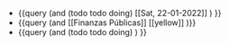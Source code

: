 - {{query (and (todo todo doing) [[Sat, 22-01-2022]] ) }}
- {{query (and [[Finanzas Públicas]] [[yellow]] )}}
- {{query (and (todo todo doing)  ) }}